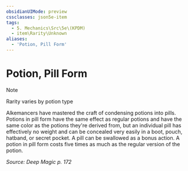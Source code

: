 ```yaml
---
obsidianUIMode: preview
cssclasses: json5e-item
tags:
  - 5. Mechanics\Src\5e\(KPDM)
  - item\Rarity\Unknown
aliases:
  - 'Potion, Pill Form'
---
```

# Potion, Pill Form


> [!note]
> Rarity varies by potion type

Alkemancers have mastered the craft of condensing potions into pills. Potions in pill form have the same effect as regular potions and have the same color as the potions they're derived from, but an individual pill has effectively no weight and can be concealed very easily in a boot, pouch, hatband, or secret pocket. A pill can be swallowed as a bonus action. A potion in pill form costs five times as much as the regular version of the potion.

*Source: Deep Magic p. 172*
